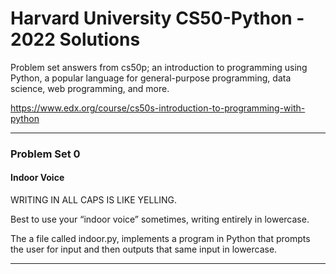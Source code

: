 # Harvard University CS50-Python - 2022 Solutions

Problem set answers from cs50p; an introduction to programming using Python, a popular language for general-purpose programming, data science, web programming, and more.

https://www.edx.org/course/cs50s-introduction-to-programming-with-python

___
### Problem Set 0 

#### Indoor Voice

WRITING IN ALL CAPS IS LIKE YELLING.

Best to use your “indoor voice” sometimes, writing entirely in lowercase.

The a file called indoor.py, implements a program in Python that prompts the user for input and then outputs that same input in lowercase. 
___
